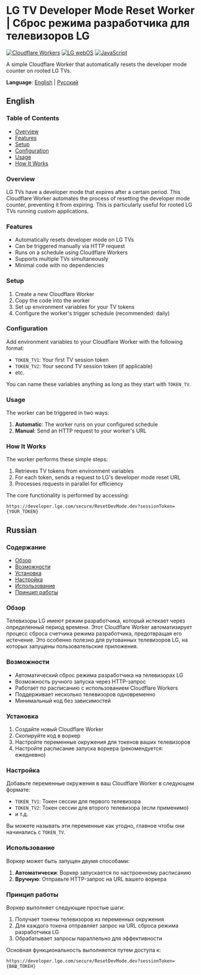 # LG TV Developer Mode Reset Worker | Сброс режима разработчика для телевизоров LG

[![Cloudflare Workers](https://img.shields.io/badge/Cloudflare-Workers-F38020?logo=cloudflare&logoColor=white)](https://workers.cloudflare.com/)
[![LG webOS](https://img.shields.io/badge/LG-webOS-A50034?logo=lg&logoColor=white)](https://webostv.developer.lge.com/)
[![JavaScript](https://img.shields.io/badge/JavaScript-ES6-F7DF1E?logo=javascript&logoColor=black)](https://developer.mozilla.org/en-US/docs/Web/JavaScript)

A simple Cloudflare Worker that automatically resets the developer mode counter on rooted LG TVs.

**Language**: [English](#english) | [Русский](#russian)

## English

### Table of Contents

- [Overview](#overview)
- [Features](#features)
- [Setup](#setup)
- [Configuration](#configuration)
- [Usage](#usage)
- [How It Works](#how-it-works)

### Overview

LG TVs have a developer mode that expires after a certain period. This Cloudflare Worker automates the process of resetting the developer mode counter, preventing it from expiring. This is particularly useful for rooted LG TVs running custom applications.

### Features

- Automatically resets developer mode on LG TVs
- Can be triggered manually via HTTP request
- Runs on a schedule using Cloudflare Workers
- Supports multiple TVs simultaneously
- Minimal code with no dependencies

### Setup

1. Create a new Cloudflare Worker
2. Copy the code into the worker
3. Set up environment variables for your TV tokens
4. Configure the worker's trigger schedule (recommended: daily)

### Configuration

Add environment variables to your Cloudflare Worker with the following format:

- `TOKEN_TV1`: Your first TV session token
- `TOKEN_TV2`: Your second TV session token (if applicable)
- etc.

You can name these variables anything as long as they start with `TOKEN_TV`.

### Usage

The worker can be triggered in two ways:

1. **Automatic**: The worker runs on your configured schedule
2. **Manual**: Send an HTTP request to your worker's URL

### How It Works

The worker performs these simple steps:

1. Retrieves TV tokens from environment variables
2. For each token, sends a request to LG's developer mode reset URL
3. Processes requests in parallel for efficiency

The core functionality is performed by accessing:
```
https://developer.lge.com/secure/ResetDevMode.dev?sessionToken={YOUR_TOKEN}
```

## Russian

### Содержание

- [Обзор](#обзор)
- [Возможности](#возможности)
- [Установка](#установка)
- [Настройка](#настройка)
- [Использование](#использование)
- [Принцип работы](#принцип-работы)

### Обзор

Телевизоры LG имеют режим разработчика, который истекает через определенный период времени. Этот Cloudflare Worker автоматизирует процесс сброса счетчика режима разработчика, предотвращая его истечение. Это особенно полезно для рутованных телевизоров LG, на которых запущены пользовательские приложения.

### Возможности

- Автоматический сброс режима разработчика на телевизорах LG
- Возможность ручного запуска через HTTP-запрос
- Работает по расписанию с использованием Cloudflare Workers
- Поддерживает несколько телевизоров одновременно
- Минимальный код без зависимостей

### Установка

1. Создайте новый Cloudflare Worker
2. Скопируйте код в воркер
3. Настройте переменные окружения для токенов ваших телевизоров
4. Настройте расписание запуска воркера (рекомендуется: ежедневно)

### Настройка

Добавьте переменные окружения в ваш Cloudflare Worker в следующем формате:

- `TOKEN_TV1`: Токен сессии для первого телевизора
- `TOKEN_TV2`: Токен сессии для второго телевизора (если применимо)
- и т.д.

Вы можете называть эти переменные как угодно, главное чтобы они начинались с `TOKEN_TV`.

### Использование

Воркер может быть запущен двумя способами:

1. **Автоматически**: Воркер запускается по настроенному расписанию
2. **Вручную**: Отправьте HTTP-запрос на URL вашего воркера

### Принцип работы

Воркер выполняет следующие простые шаги:

1. Получает токены телевизоров из переменных окружения
2. Для каждого токена отправляет запрос на URL сброса режима разработчика LG
3. Обрабатывает запросы параллельно для эффективности

Основная функциональность выполняется путем доступа к:
```
https://developer.lge.com/secure/ResetDevMode.dev?sessionToken={ВАШ_ТОКЕН}
```
